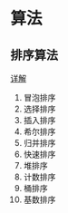 # 算法

## 排序算法

[详解](/内功心法/算法/排序算法.md)

1. 冒泡排序
2. 选择排序
3. 插入排序
4. 希尔排序
5. 归并排序
6. 快速排序
7. 堆排序
8. 计数排序
9. 桶排序
10. 基数排序

